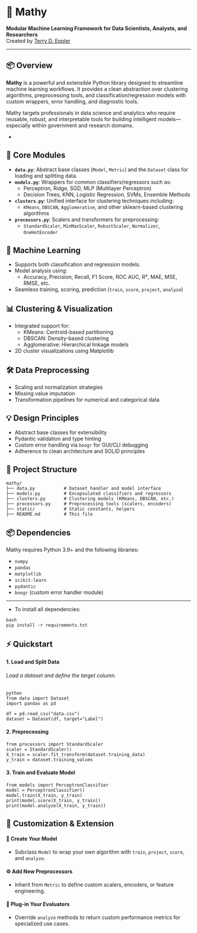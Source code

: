 # 🧠 Mathy

**Modular Machine Learning Framework for Data Scientists, Analysts, and Researchers**  
Created by [Terry D. Eppler](mailto:terryeppler@gmail.com)

---

## 📦 Overview

**Mathy** is a powerful and extensible Python library designed to streamline machine learning workflows. 
It provides a clean abstraction over clustering algorithms, preprocessing tools, 
and classification/regression models with custom wrappers, error handling, and diagnostic tools.

Mathy targets professionals in data science and analytics who require reusable, robust, and 
interpretable tools for building intelligent models—especially within government and research domains.

-

## 🧰 Core Modules
- **`data.py`**: Abstract base classes (`Model`, `Metric`) and the `Dataset` class for loading and splitting data.
- **`models.py`**: Wrappers for common classifiers/regressors such as:
  - Perceptron, Ridge, SGD, MLP (Multilayer Perceptron)
  - Decision Trees, KNN, Logistic Regression, SVMs, Ensemble Methods
- **`clusters.py`**: Unified interface for clustering techniques including:
  - `KMeans`, `DBSCAN`, `Agglomerative`, and other sklearn-based clustering algorithms
- **`processors.py`**: Scalers and transformers for preprocessing:
  - `StandardScaler`, `MinMaxScaler`, `RobustScaler`, `Normalizer`, `OneHotEncoder`

## 🧠 Machine Learning
- Supports both classification and regression models.
- Model analysis using:
  - Accuracy, Precision, Recall, F1 Score, ROC AUC, R², MAE, MSE, RMSE, etc.
- Seamless training, scoring, prediction (`train`, `score`, `project`, `analyze`)

## 📊 Clustering & Visualization
- Integrated support for:
  - KMeans: Centroid-based partitioning
  - DBSCAN: Density-based clustering
  - Agglomerative: Hierarchical linkage models
- 2D cluster visualizations using Matplotlib

## 🛠️ Data Preprocessing
- Scaling and normalization strategies
- Missing value imputation
- Transformation pipelines for numerical and categorical data

## 💡 Design Principles
- Abstract base classes for extensibility
- Pydantic validation and type hinting
- Custom error handling via `boogr` for GUI/CLI debugging
- Adherence to clean architecture and SOLID principles

## 📁 Project Structure

```plaintext
mathy/
├── data.py           # Dataset handler and model interface
├── models.py         # Encapsulated classifiers and regressors
├── clusters.py       # Clustering models (KMeans, DBSCAN, etc.)
├── processors.py     # Preprocessing tools (scalers, encoders)
├── static/           # Static constants, helpers
├── README.md         # This file
```

## 📦 Dependencies

Mathy requires Python 3.9+ and the following libraries:

- `numpy`
- `pandas`
- `matplotlib`
- `scikit-learn`
- `pydantic`
- `boogr` (custom error handler module)

---

- To install all dependencies:

```
bash
pip install -r requirements.txt
```

## ⚡ Quickstart

#### 1. **Load and Split Data**  
######   Load a dataset and define the target column.

```
python
from data import Dataset
import pandas as pd

df = pd.read_csv("data.csv")
dataset = Dataset(df, target="Label")
```

#### 2. **Preprocessing**

``` 
from processors import StandardScaler
scaler = StandardScaler()
X_train = scaler.fit_transform(dataset.training_data)
y_train = dataset.training_values
```

#### 3. **Train and Evaluate Model**

``` 
from models import PerceptronClassifier
model = PerceptronClassifier()
model.train(X_train, y_train)
print(model.score(X_train, y_train))
print(model.analyze(X_train, y_train))
```

## 🧠 Customization & Extension

#### 🔧 Create Your Model
- Subclass `Model` to wrap your own algorithm with `train`, `project`, `score`, and `analyze`.

#### ⚙️ Add New Preprocessors  
- Inherit from `Metric` to define custom scalers, encoders, or feature engineering.

#### 🧪 Plug-in Your Evaluators  
- Override `analyze` methods to return custom performance metrics for specialized use cases.
